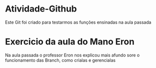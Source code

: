 # Atividade-Github
Este Git foi criado para testarmos as funções ensinadas na aula passada
<h1>Exercicio da aula do Mano Eron</h1>
<p> Na aula passada o professor Eron nos explicou mais afundo sore o funcionamento das Branch, como crialas e gerencialas</p>
